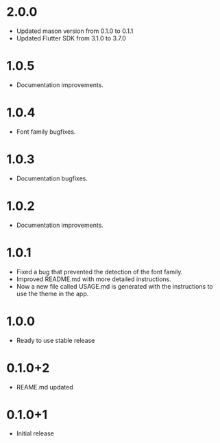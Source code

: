 # 2.0.0

- Updated mason version from 0.1.0 to 0.1.1
- Updated Flutter SDK from 3.1.0 to 3.7.0


# 1.0.5

- Documentation improvements.

# 1.0.4

- Font family bugfixes.

# 1.0.3

- Documentation bugfixes.

# 1.0.2

- Documentation improvements.

# 1.0.1

- Fixed a bug that prevented the detection of the font family.
- Improved README.md with more detailed instructions.
- Now a new file called USAGE.md is generated with the instructions to use the theme in the app.

# 1.0.0

- Ready to use stable release

# 0.1.0+2

- REAME.md updated

# 0.1.0+1

- Initial release
